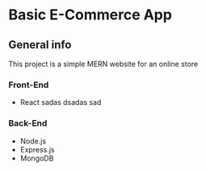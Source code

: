 # Basic E-Commerce App

## General info
This project is a simple MERN website for an online store

### Front-End
- React
  sadas dsadas sad

### Back-End
- Node.js
- Express.js
- MongoDB
